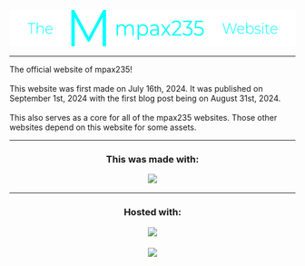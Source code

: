 <div class="header">
  <p align="center">
    <img style="height: 64px; width: 547.95px;" src="assets/images/docs/thempax235website.png">
  </p>
</div>
<hr>
The official website of mpax235!
<br><br>
This website was first made on July 16th, 2024. It was published on September 1st, 2024 with the first blog post being on August 31st, 2024.
<br><br>
This also serves as a core for all of the mpax235 websites. Those other websites depend on this website for some assets.
<hr>
<h3 align="center">This was made with:</h3>
<p align="center">
  <a href="https://skillicons.dev" align="center">
    <img src="https://skillicons.dev/icons?i=html,css,js" />
  </a><br>
</p>
<hr>
<h3 align="center">Hosted with:</h3>
<p align="center">
  <a href="https://www.namecheap.com" align="center">
    <img src="https://upload.wikimedia.org/wikipedia/commons/2/2c/Namecheap_Logo.svg" />
  </a><br><br>
  <a href="https://pages.github.com" align="center">
    <img src="https://pages.github.com/images/logo.svg">
  </a>
</p>
